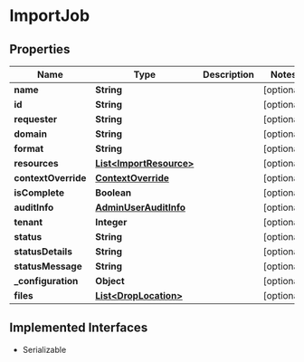 

# ImportJob


## Properties

| Name | Type | Description | Notes |
|------------ | ------------- | ------------- | -------------|
|**name** | **String** |  |  [optional] |
|**id** | **String** |  |  [optional] |
|**requester** | **String** |  |  [optional] |
|**domain** | **String** |  |  [optional] |
|**format** | **String** |  |  [optional] |
|**resources** | [**List&lt;ImportResource&gt;**](ImportResource.md) |  |  [optional] |
|**contextOverride** | [**ContextOverride**](ContextOverride.md) |  |  [optional] |
|**isComplete** | **Boolean** |  |  [optional] |
|**auditInfo** | [**AdminUserAuditInfo**](AdminUserAuditInfo.md) |  |  [optional] |
|**tenant** | **Integer** |  |  [optional] |
|**status** | **String** |  |  [optional] |
|**statusDetails** | **String** |  |  [optional] |
|**statusMessage** | **String** |  |  [optional] |
|**_configuration** | **Object** |  |  [optional] |
|**files** | [**List&lt;DropLocation&gt;**](DropLocation.md) |  |  [optional] |


## Implemented Interfaces

* Serializable


